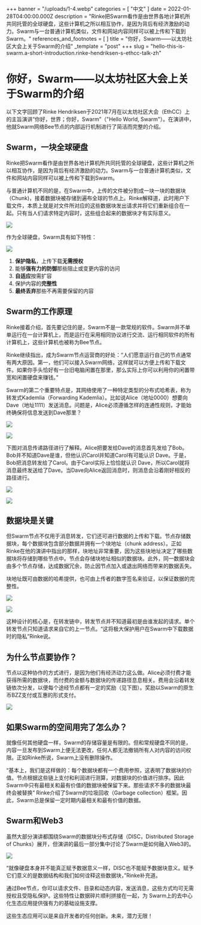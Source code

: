 +++
banner = "/uploads/1-4.webp"
categories = [ "中文" ]
date = 2022-01-28T04:00:00.000Z
description = "Rinke把Swarm看作是由世界各地计算机所共同托管的全球硬盘，这些计算机之所以相互协作，是因为背后有经济激励的动力。Swarm与一台普通计算机类似，文件和网站内容同样可以被上传和下载到Swarm。"
references_and_footnotes = [ ]
title = "你好，Swarm——以太坊社区大会上关于Swarm的介绍"
_template = "post"
+++
slug = "hello-this-is-swarm.a-short-introduction.rinke-hendriksen-s-ethcc-talk-zh"


# 你好，Swarm——以太坊社区大会上关于Swarm的介绍

以下文字回顾了Rinke Hendriksen于2021年7月在以太坊社区大会（EthCC）上的主旨演讲“你好，世界；你好，Swarm”（"Hello World, Swarm"）。在演讲中，他就Swarm网络Bee节点的内部运行机制进行了简洁而完整的介绍。

## Swarm，一块全球硬盘

Rinke把Swarm看作是由世界各地计算机所共同托管的全球硬盘，这些计算机之所以相互协作，是因为背后有经济激励的动力。Swarm与一台普通计算机类似，文件和网站内容同样可以被上传和下载到Swarm。

与普通计算机不同的是，在Swarm中，上传的文件被分割成一块一块的数据块（Chunk)，接着数据块被存储到遍布全球的节点上。Rinke解释道，此时用户下载文件，本质上就是对文件所对应的这些数据块发出请求并将它们重新组合在一起。只有当人们请求特定内容时，这些组合起来的数据块才有实际意义。

![](/uploads/2-7.png)

作为全球硬盘，Swarm具有如下特性：

![](/uploads/3-4.png)

1. **保护隐私**，上传下载**无需授权**
2. 能够**强有力的防御**那些阻止或变更内容的访问
3. **自适应**按需扩容
4. 保护内容的**完整性**
5. **最终丢弃**那些不再需要保留的内容

## Swarm的工作原理

Rinke接着介绍，首先要记住的是，Swarm不是一款常规的软件。Swarm并不单单运行在一台计算机上，而是运行在采用相同协议进行交流、运行相同软件的所有计算机上，这些计算机也被称为Bee节点。

Rinke继续指出，成为Swarm节点运营商的好处：“人们愿意运行自己的节点通常有两大原因。第一，他们可以接入Swarm网络，这样就可以方便上传和下载文件。如果你手头恰好有一台旧电脑闲置在那里，那么实际上你可以利用你的闲置带宽和闲置硬盘来赚钱。”

Swarm的第二个重要特点是，其网络使用了一种特定类型的分布式哈希表，称为转发式Kademlia（Forwarding Kademlia）。比如说Alice（地址0000）想要向Dave（地址1111）发送消息。问题是，Alice必须遵循怎样的连通性规则，才能始终确保将信息发送到Dave那里？

![](/uploads/4-5.png)

![](/uploads/5-3.png)

下图对消息传递路径进行了解释。Alice把要发给Dave的消息首先发给了Bob。Bob并不知道Dave是谁，但他认识Carol并知道Carol有可能认识 Dave。于是，Bob把消息转发给了Carol。由于Carol实际上恰恰就认识 Dave，所以Carol就将消息最终发送给了Dave。当Dave向Alice返回消息时，则消息会沿着刚好相反的路径进行。

![](/uploads/6-2.png)

![](/uploads/7-2.png)

## 数据块是关键

但Swarm节点不仅用于消息转发，它们还可进行数据的上传和下载。节点存储数据块，每个数据块包含部分数据并拥有一个块地址（chunk address）。正如Rinke在他的演讲中指出的那样，块地址非常重要，因为这些块地址决定了哪些数据块将存储到哪些节点中。节点会存储块地址相似的数据块。此外，同一数据块会由多个节点存储，达成数据冗余，防止因节点加入或退出网络而带来的数据丢失。

块地址既可由数据的哈希提供，也可由上传者的数字签名来验证，以保证数据的完整性。

![](/uploads/9-2.png)

![](/uploads/-.png)


这种设计的核心是，在转发链中，转发节点并不知道最初是由谁发起的请求。单个转发节点只知道请求来自它的上一节点。“这将极大保护用户在Swarm中下载数据时的隐私”Rinke说。

## 为什么节点要协作？

节点以这种协作的方式进行，是因为他们有经济动力这么做。Alice必须付费才能获得所需的数据块，而付费的金额与数据块的传递路径息息相关。费用会沿着转发链依次分发，以便每个途经节点都有一定的奖励（见下图）。奖励以Swarm的原生币BZZ支付或互惠的形式支付。

![](/uploads/11-1.png)

## 如果Swarm的空间用完了怎么办？

就像任何其他硬盘一样，Swarm的存储容量是有限的。但和常规硬盘不同的是，内容一旦发布到Swarm上便无法更改，任何人都无法撤销所有人对内容的访问权限。正如Rinke所说，Swarm上没有删除操作。

“基本上，我们是这样做的：每个数据块都有一个费用参照，这表明了数据块的价值。节点根据这些链上支付和利润进行测算，对数据块的价值进行排序。因此Swarm中只有最相关和最有价值的数据块被保留下来。那些请求不多的数据块最终会被替换” Rinke介绍了Swarm的垃圾回收（Garbage collection）框架。因此，Swarm总是保留一定时期内最相关和最有价值的数据。

## Swarm和Web3

虽然大部分演讲都围绕Swarm的数据块分布式存储（DISC，Distributed Storage of Chunks）展开，但演讲的最后一部分集中讨论了Swarm是如何融入Web3的。

![](/uploads/12-1.png)

“就像硬盘本身并不能真正赋予数据意义一样，DISC也不能赋予数据块意义。赋予它们意义的是数据结构和我们如何诠释这些数据块，”Rinke补充道。

通过Bee节点，你可以请求文件、目录和动态内容，发送消息，这些方式均可无需授权且受隐私保护。这些特性让数据碎片顺利拼接在一起，为 Swarm上的去中心化生态应用提供强有力的基础设施支撑。

这些生态应用可以是来自开发者的任何创新。未来，潜力无限！
